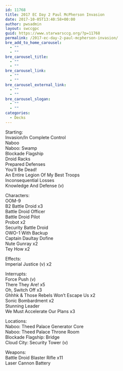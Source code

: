 ```yaml
---
id: 11768
title: 2017 EC Day 2 Paul McPherson Invasion
date: 2017-10-05T13:40:58+00:00
author: pwsadmin
layout: swccgpc
guid: https://www.starwarsccg.org/?p=11768
permalink: /2017-ec-day-2-paul-mcpherson-invasion/
bre_add_to_home_carousel:
  - ""
  - ""
bre_carousel_title:
  - ""
  - ""
bre_carousel_link:
  - ""
  - ""
bre_carousel_external_link:
  - ""
  - ""
bre_carousel_slogan:
  - ""
  - ""
categories:
  - Decks
---
```

Starting:  
Invasion/In Complete Control  
Naboo  
Naboo: Swamp  
Blockade Flagship  
Droid Racks  
Prepared Defenses  
You&#8217;ll Be Dead!  
An Entire Legion Of My Best Troops  
Inconsequential Losses  
Knowledge And Defense (v) 

Characters:  
OOM-9  
B2 Battle Droid x3  
Battle Droid Officer  
Battle Droid Pilot  
Probot x2  
Security Battle Droid  
OWO-1 With Backup  
Captain Daultay Dofine  
Nute Gunray x2  
Tey How x2

Effects:  
Imperial Justice (v) x2

Interrupts:  
Force Push (v)  
There They Are! x5  
Oh, Switch Off x3  
Ghhhk & Those Rebels Won&#8217;t Escape Us x2  
Sonic Bombardment x2  
Stunning Leader  
We Must Accelerate Our Plans x3

Locations:  
Naboo: Theed Palace Generator Core  
Naboo: Theed Palace Throne Room  
Blockade Flagship: Bridge  
Cloud City: Security Tower (v)

Weapons:  
Battle Droid Blaster Rifle x11  
Laser Cannon Battery